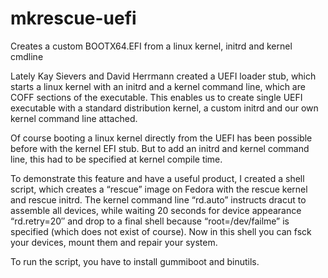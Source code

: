 # mkrescue-uefi
Creates a custom BOOTX64.EFI from a linux kernel, initrd and kernel cmdline

Lately Kay Sievers and David Herrmann created a UEFI loader stub, which starts a linux kernel with an initrd and a kernel command line, which are COFF sections of the executable. This enables us to create single UEFI executable with a standard distribution kernel, a custom initrd and our own kernel command line attached.

Of course booting a linux kernel directly from the UEFI has been possible before with the kernel EFI stub. But to add an initrd and kernel command line, this had to be specified at kernel compile time.

To demonstrate this feature and have a useful product, I created a shell script, which creates a “rescue” image on Fedora with the rescue kernel and rescue initrd. The kernel command line “rd.auto” instructs dracut to assemble all devices, while waiting 20 seconds for device appearance “rd.retry=20″ and drop to a final shell because “root=/dev/failme” is specified (which does not exist of course). Now in this shell you can fsck your devices, mount them and repair your system.

To run the script, you have to install gummiboot and binutils.
